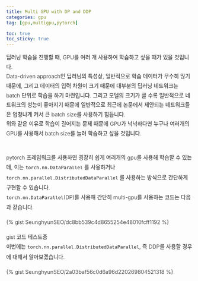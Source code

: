```yaml
---
title: Multi GPU with DP and DDP
categories: gpu
tag: [gpu,multigpu,pytorch]

toc: true
toc_sticky: true
---
```


<div style="font-size: 0.9rem; font-weight:300; line-height: 1.6rem;">
딥러닝 학습을 진행할 때, GPU를 여러 개 사용하여 학습하고 싶을 때가 있을 것입니다.<br>
Data-driven approach인 딥러닝의 특성상, 일반적으로 학습 데이터가 무수히 많기 때문에, 그리고 데이터의 입력 차원이 크기 때문에 대부분의 딥러닝 네트워크는 batch 단위로 학습을 하기 마련입니다.
그리고 모델의 크기가 클 수록 일반적으로 네트워크의 성능이 좋아지기 때문에 일반적으로 최근에 논문에서 제안되는 네트워크들은 엄청나게 커서 큰 batch size를 사용하기 힘듭니다.<br>
위와 같은 이유로 학습이 길어지는 문제 때문에 GPU가 넉넉하다면 누구나 여러개의 GPU를 사용해서 batch size를 늘려 학습하고 싶을 것입니다.<br><br> 

pytorch 프레임워크를 사용하면 굉장히 쉽게 여러개의 gpu를 사용해 학습할 수 있는데, 이는 `torch.nn.DataParallel` 를 사용하거나 `torch.nn.parallel.DistributedDataParallel` 를 사용하는 방식으로 간단하게 구현할 수 있습니다.<br>
`torch.nn.DataParallel`(DP)를 사용해 간단히 multi-gpu를 사용하는 코드는 다음과 같습니다.<br>
  
  
{% gist SeunghyunSEO/dc8bb539c4d8655254e48010fcff1192 %}

gist 코드 테스트중<br>
이번에는 `torch.nn.parallel.DistributedDataParallel`, 즉 DDP를 사용할 경우에 대해서 알아보겠습니다.<br>


{% gist SeunghyunSEO/2a03baf56c0d6a96d220269804521318 %}


</div>



